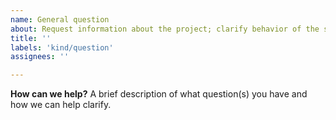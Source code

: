 ```yaml
---
name: General question
about: Request information about the project; clarify behavior of the software
title: ''
labels: 'kind/question'
assignees: ''

---
```


**How can we help?**
A brief description of what question(s) you have and how we can help clarify.
